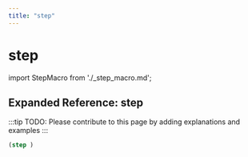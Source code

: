```yaml
---
title: "step"
---
```


# step

import StepMacro from './_step_macro.md';

<StepMacro />

## Expanded Reference: step

:::tip
TODO: Please contribute to this page by adding explanations and examples
:::

```lisp
(step )
```
